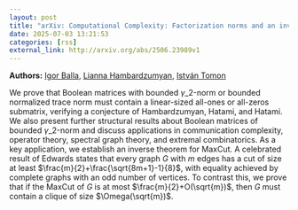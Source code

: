 ```yaml
---
layout: post
title: "arXiv: Computational Complexity: Factorization norms and an inverse theorem for MaxCut"
date: 2025-07-03 13:21:53 
categories: [rss]
external_link: http://arxiv.org/abs/2506.23989v1
---
```


**Authors:** [Igor Balla](https://dblp.uni-trier.de/search?q=Igor+Balla), [Lianna Hambardzumyan](https://dblp.uni-trier.de/search?q=Lianna+Hambardzumyan), [István Tomon](https://dblp.uni-trier.de/search?q=Istv%C3%A1n+Tomon)

We prove that Boolean matrices with bounded $\gamma\_2$-norm or bounded
normalized trace norm must contain a linear-sized all-ones or all-zeros
submatrix, verifying a conjecture of Hambardzumyan, Hatami, and Hatami. We also
present further structural results about Boolean matrices of bounded
$\gamma\_2$-norm and discuss applications in communication complexity, operator
theory, spectral graph theory, and extremal combinatorics.
As a key application, we establish an inverse theorem for MaxCut. A
celebrated result of Edwards states that every graph $G$ with $m$ edges has a
cut of size at least $\frac{m}{2}+\frac{\sqrt{8m+1}-1}{8}$, with equality
achieved by complete graphs with an odd number of vertices. To contrast this,
we prove that if the MaxCut of $G$ is at most $\frac{m}{2}+O(\sqrt{m})$, then
$G$ must contain a clique of size $\Omega(\sqrt{m})$.
